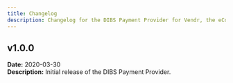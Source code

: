 ```yaml
---
title: Changelog
description: Changelog for the DIBS Payment Provider for Vendr, the eCommerce solution for Umbraco v8+
---
```


## v1.0.0  
**Date:** 2020-03-30  
**Description:** Initial release of the DIBS Payment Provider.
